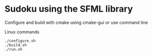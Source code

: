 
# Sudoku using the SFML library

Configure and build with cmake using cmake-gui or use command line

Linux commands

    ./configure.sh
    ./build.sh
    ./run.sh